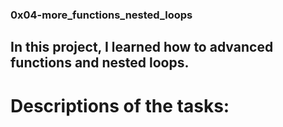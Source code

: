 ### 0x04-more_functions_nested_loops

## In this project, I learned how to advanced functions and nested loops.

# Descriptions of the tasks:
